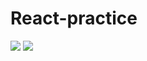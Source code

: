 # React-practice

<div>
  <img src="https://img.shields.io/badge/Javascript-F7DF1E?style=for-the-badge&logo=Javascript&logoColor=black">
  <img src="https://img.shields.io/badge/React.js-61DAFB?style=for-the-badge&logo=React.js&logoColor=white">
</div>
